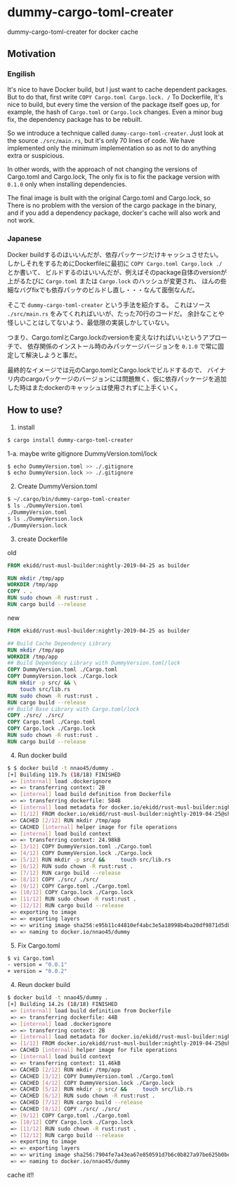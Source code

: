 # dummy-cargo-toml-creater
dummy-cargo-toml-creater for docker cache

## Motivation

### Engilish
It's nice to have Docker build, but I just want to cache dependent packages.
But to do that, first write `COPY Cargo.toml Cargo.lock. /` To Dockerfile,
It's nice to build, but every time the version of the package itself goes up, for example, the hash of `Cargo.toml` or `Cargo.lock` changes.
Even a minor bug fix, the dependency package has to be rebuilt.

So we introduce a technique called `dummy-cargo-toml-creater`.
Just look at the source `./src/main.rs`, but it's only 70 lines of code.
We have implemented only the minimum implementation so as not to do anything extra or suspicious.

In other words, with the approach of not changing the versions of Cargo.toml and Cargo.lock,
The only fix is ​​to fix the package version with `0.1.0` only when installing dependencies.

The final image is built with the original Cargo.toml and Cargo.lock, so
There is no problem with the version of the cargo package in the binary, and if you add a dependency package, docker's cache will also work and not work.

### Japanese
Docker buildするのはいいんだが、依存パッケージだけキャッシュさせたい。
しかしそれをするためにDockerfileに最初に `COPY Cargo.toml Cargo.lock ./` とか書いて、
ビルドするのはいいんだが、例えばそのpackage自体のversionが上がるたびに `Cargo.toml` または `Cargo.lock` のハッシュが変更され、
ほんの些細なバグfixでも依存パッケのビルドし直し・・・なんて面倒なんだ。

そこで `dummy-cargo-toml-creater` という手法を紹介する。
これはソース `./src/main.rs` をみてくれればいいが、たった70行のコードだ。
余計なことや怪しいことはしてないよう、最低限の実装しかしていない。

つまり、Cargo.tomlとCargo.lockのversionを変えなければいいというアプローチで、
依存関係のインストール時のみパッケージバージョンを `0.1.0` で常に固定して解決しようと事だ。

最終的なイメージでは元のCargo.tomlとCargo.lockでビルドするので、
バイナリ内のcargoパッケージのバージョンには問題無く、仮に依存パッケージを追加した時はまたdockerのキャッシュは使用されずに上手くいく。

## How to use?

1. install

```bash
$ cargo install dummy-cargo-toml-creater
```

1-a. maybe write gitignore DummyVersion.toml/lock

```bash
$ echo DummyVersion.toml >> ./.gitignore
$ echo DummyVersion.lock >> ./.gitignore
```

2. Create DummyVersion.toml

```bash
$ ~/.cargo/bin/dummy-cargo-toml-creater
$ ls ./DummyVersion.toml
./DummyVersion.toml
$ ls ./DummyVersion.lock
./DummyVersion.lock
```

3. create Dockerfile

old
```Dockerfile
FROM ekidd/rust-musl-builder:nightly-2019-04-25 as builder

RUN mkdir /tmp/app
WORKDIR /tmp/app
COPY . .
RUN sudo chown -R rust:rust .
RUN cargo build --release
```

new
```Dockerfile
FROM ekidd/rust-musl-builder:nightly-2019-04-25 as builder

## Build Cache Dependency Library
RUN mkdir /tmp/app
WORKDIR /tmp/app
## Build Dependency Library with DummyVersion.toml/lock
COPY DummyVersion.toml ./Cargo.toml
COPY DummyVersion.lock ./Cargo.lock
RUN mkdir -p src/ && \
    touch src/lib.rs
RUN sudo chown -R rust:rust .
RUN cargo build --release
## Build Base Library with Cargo.toml/lock
COPY ./src/ ./src/
COPY Cargo.toml ./Cargo.toml
COPY Cargo.lock ./Cargo.lock
RUN sudo chown -R rust:rust .
RUN cargo build --release
```

4. Run docker build
```bash
$ $ docker build -t nnao45/dummy .
[+] Building 119.7s (18/18) FINISHED                                                                                           
 => [internal] load .dockerignore                                                                                         0.0s
 => => transferring context: 2B                                                                                           0.0s
 => [internal] load build definition from Dockerfile                                                                      0.0s
 => => transferring dockerfile: 584B                                                                                      0.0s
 => [internal] load metadata for docker.io/ekidd/rust-musl-builder:nightly-2019-04-25                                     2.5s
 => [1/12] FROM docker.io/ekidd/rust-musl-builder:nightly-2019-04-25@sha256:e12231fc754848ccf3865d1e4e80204125c6d77baaa9  0.0s
 => CACHED [2/12] RUN mkdir /tmp/app                                                                                      0.0s
 => CACHED [internal] helper image for file operations                                                                    0.0s
 => [internal] load build context                                                                                         0.1s
 => => transferring context: 24.98kB                                                                                      0.0s
 => [3/12] COPY DummyVersion.toml ./Cargo.toml                                                                            0.7s
 => [4/12] COPY DummyVersion.lock ./Cargo.lock                                                                            0.9s
 => [5/12] RUN mkdir -p src/ &&     touch src/lib.rs                                                                      1.6s
 => [6/12] RUN sudo chown -R rust:rust .                                                                                  0.7s
 => [7/12] RUN cargo build --release                                                                                     99.0s
 => [8/12] COPY ./src/ ./src/                                                                                             0.8s
 => [9/12] COPY Cargo.toml ./Cargo.toml                                                                                   1.2s
 => [10/12] COPY Cargo.lock ./Cargo.lock                                                                                  0.8s
 => [11/12] RUN sudo chown -R rust:rust .                                                                                 4.0s
 => [12/12] RUN cargo build --release                                                                                     2.7s
 => exporting to image                                                                                                    4.2s
 => => exporting layers                                                                                                   4.1s
 => => writing image sha256:e95b11c44810ef4abc3e5a18998b4ba20df9871d5dbcfdbf7a656d992e802857                              0.0s
 => => naming to docker.io/nnao45/dummy                                                                                   0.0s
```

5. Fix Cargo.toml
```bash
$ vi Cargo.toml
- version = "0.0.1"
+ version = "0.0.2"
```

4. Reun docker build
```bash
$ docker build -t nnao45/dummy .
[+] Building 14.2s (18/18) FINISHED                                                                                            
 => [internal] load build definition from Dockerfile                                                                      0.1s
 => => transferring dockerfile: 44B                                                                                       0.0s
 => [internal] load .dockerignore                                                                                         0.0s
 => => transferring context: 2B                                                                                           0.0s
 => [internal] load metadata for docker.io/ekidd/rust-musl-builder:nightly-2019-04-25                                     2.5s
 => [1/12] FROM docker.io/ekidd/rust-musl-builder:nightly-2019-04-25@sha256:e12231fc754848ccf3865d1e4e80204125c6d77baaa9  0.0s
 => CACHED [internal] helper image for file operations                                                                    0.0s
 => [internal] load build context                                                                                         0.0s
 => => transferring context: 11.46kB                                                                                      0.0s
 => CACHED [2/12] RUN mkdir /tmp/app                                                                                      0.0s
 => CACHED [3/12] COPY DummyVersion.toml ./Cargo.toml                                                                     0.0s
 => CACHED [4/12] COPY DummyVersion.lock ./Cargo.lock                                                                     0.0s
 => CACHED [5/12] RUN mkdir -p src/ &&     touch src/lib.rs                                                               0.0s
 => CACHED [6/12] RUN sudo chown -R rust:rust .                                                                           0.0s
 => CACHED [7/12] RUN cargo build --release                                                                               0.0s
 => CACHED [8/12] COPY ./src/ ./src/                                                                                      0.0s
 => [9/12] COPY Cargo.toml ./Cargo.toml                                                                                   0.5s
 => [10/12] COPY Cargo.lock ./Cargo.lock                                                                                  0.9s
 => [11/12] RUN sudo chown -R rust:rust .                                                                                 1.7s
 => [12/12] RUN cargo build --release                                                                                     6.0s
 => exporting to image                                                                                                    1.6s
 => => exporting layers                                                                                                   1.5s
 => => writing image sha256:7904fe7a43ea67e850591d7b6c0b827a97be625b0be447fa028d0e011a2a3cb8                              0.0s
 => => naming to docker.io/nnao45/dummy                                                                                   0.0
```

cache it!!
